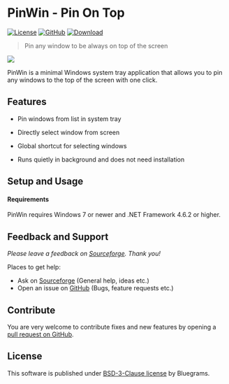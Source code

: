 # PinWin - Pin On Top

[![License](https://img.shields.io/github/license/bluegrams/pinwin.svg)](https://github.com/bluegrams/pinwin/blob/master/LICENSE.txt)
[![GitHub](https://img.shields.io/github/tag/bluegrams/pinwin.svg)](https://github.com/bluegrams/pinwin)
[![Download](https://img.shields.io/sourceforge/dm/pinwin.svg)](https://sourceforge.net/projects/pinwin/files/)

> Pin any window to be always on top of the screen

[![](https://a.fsdn.com/con/app/sf-download-button)](https://sourceforge.net/projects/pinwin/files/)

PinWin is a minimal Windows system tray application that allows you to pin any windows to the top of the screen with one click.

## Features

- Pin windows from list in system tray 

- Directly select window from screen

- Global shortcut for selecting windows

- Runs quietly in background and does not need installation

## Setup and Usage

#### Requirements

PinWin requires Windows 7 or newer and .NET Framework 4.6.2 or higher.

## Feedback and Support

_Please leave a feedback on [Sourceforge](https://sourceforge.net/p/pinwin/reviews). Thank you!_

Places to get help:

* Ask on [Sourceforge](https://sourceforge.net/p/pinwin/discussion/) (General help, ideas etc.)
* Open an issue on [GitHub](https://github.com/bluegrams/pinwin/issues) (Bugs, feature requests etc.)

## Contribute

You are very welcome to contribute fixes and new features by opening a [pull request on GitHub](https://github.com/bluegrams/pinwin/pulls).

## License

This software is published under [BSD-3-Clause license](https://github.com/Bluegrams/pinwin/blob/master/LICENSE.txt) by Bluegrams.
